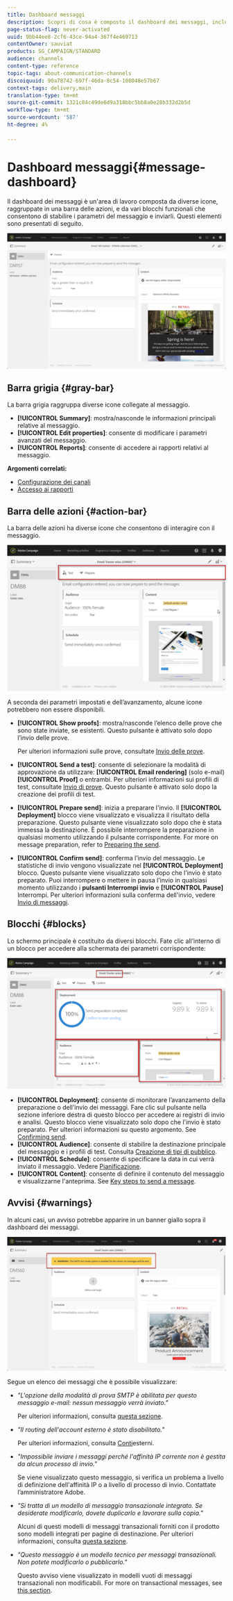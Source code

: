 ```yaml
---
title: Dashboard messaggi
description: Scopri di cosa è composto il dashboard dei messaggi, inclusa la barra delle azioni e i vari blocchi funzionali.
page-status-flag: never-activated
uuid: 9bb44ee8-2cf6-43ce-94a4-367f4e469713
contentOwner: sauviat
products: SG_CAMPAIGN/STANDARD
audience: channels
content-type: reference
topic-tags: about-communication-channels
discoiquuid: 90a78742-697f-46da-8c54-108048e57b67
context-tags: delivery,main
translation-type: tm+mt
source-git-commit: 1321c84c49de6d9a318bbc5bb8a0e28b332d2b5d
workflow-type: tm+mt
source-wordcount: '587'
ht-degree: 4%

---
```



# Dashboard messaggi{#message-dashboard}

Il dashboard dei messaggi è un&#39;area di lavoro composta da diverse icone, raggruppate in una barra delle azioni, e da vari blocchi funzionali che consentono di stabilire i parametri del messaggio e inviarli. Questi elementi sono presentati di seguito.

![](assets/delivery_dashboard_2.png)

## Barra grigia {#gray-bar}

La barra grigia raggruppa diverse icone collegate al messaggio.

* **[!UICONTROL Summary]**: mostra/nasconde le informazioni principali relative al messaggio.
* **[!UICONTROL Edit properties]**: consente di modificare i parametri [](../../administration/using/configuring-email-channel.md#list-of-email-properties)avanzati del messaggio.
* **[!UICONTROL Reports]**: consente di accedere ai rapporti relativi al messaggio.

**Argomenti correlati:**

* [Configurazione dei canali](../../administration/using/about-channel-configuration.md)
* [Accesso ai rapporti](../../reporting/using/about-dynamic-reports.md)

## Barra delle azioni {#action-bar}

La barra delle azioni ha diverse icone che consentono di interagire con il messaggio.

![](assets/delivery_dashboard_4.png)

A seconda dei parametri impostati e dell’avanzamento, alcune icone potrebbero non essere disponibili.

* **[!UICONTROL Show proofs]**: mostra/nasconde l’elenco delle prove che sono state inviate, se esistenti. Questo pulsante è attivato solo dopo l’invio delle prove.

   Per ulteriori informazioni sulle prove, consultate [Invio delle prove](../../sending/using/sending-proofs.md).

* **[!UICONTROL Send a test]**: consente di selezionare la modalità di approvazione da utilizzare: **[!UICONTROL Email rendering]** (solo e-mail) **[!UICONTROL Proof]** o entrambi. Per ulteriori informazioni sui profili di test, consultate [Invio di prove](../../sending/using/sending-proofs.md). Questo pulsante è attivato solo dopo la creazione dei profili di test.

* **[!UICONTROL Prepare send]**: inizia a preparare l&#39;invio. Il **[!UICONTROL Deployment]** blocco viene visualizzato e visualizza il risultato della preparazione. Questo pulsante viene visualizzato solo dopo che è stata immessa la destinazione. È possibile interrompere la preparazione in qualsiasi momento utilizzando il pulsante corrispondente. For more on message preparation, refer to [Preparing the send](../../sending/using/preparing-the-send.md).

* **[!UICONTROL Confirm send]**: conferma l’invio del messaggio. Le statistiche di invio vengono visualizzate nel **[!UICONTROL Deployment]** blocco. Questo pulsante viene visualizzato solo dopo che l’invio è stato preparato. Puoi interrompere o mettere in pausa l’invio in qualsiasi momento utilizzando i **pulsanti Interrompi invio** e **[!UICONTROL Pause]** Interrompi. Per ulteriori informazioni sulla conferma dell&#39;invio, vedere [Invio di messaggi](../../sending/using/confirming-the-send.md).

## Blocchi {#blocks}

Lo schermo principale è costituito da diversi blocchi. Fate clic all’interno di un blocco per accedere alla schermata dei parametri corrispondente:

![](assets/delivery_dashboard_3.png)

* **[!UICONTROL Deployment]**: consente di monitorare l’avanzamento della preparazione o dell’invio dei messaggi. Fare clic sul pulsante nella sezione inferiore destra di questo blocco per accedere ai registri di invio e analisi. Questo blocco viene visualizzato solo dopo che l&#39;invio è stato preparato. Per ulteriori informazioni su questo argomento. See [Confirming send](../../sending/using/confirming-the-send.md).
* **[!UICONTROL Audience]**: consente di stabilire la destinazione principale del messaggio e i profili di test. Consulta [Creazione di tipi di pubblico](../../audiences/using/creating-audiences.md).
* **[!UICONTROL Schedule]**: consente di specificare la data in cui verrà inviato il messaggio. Vedere [Pianificazione](../../sending/using/about-scheduling-messages.md).
* **[!UICONTROL Content]**: consente di definire il contenuto del messaggio e visualizzarne l&#39;anteprima. See [Key steps to send a message](../../channels/using/key-steps-to-send-a-message.md).

## Avvisi {#warnings}

In alcuni casi, un avviso potrebbe apparire in un banner giallo sopra il dashboard dei messaggi.

![](assets/delivery_dashboard_warnings.png)

Segue un elenco dei messaggi che è possibile visualizzare:

* *&quot;L&#39;opzione della modalità di prova SMTP è abilitata per questo messaggio e-mail: nessun messaggio verrà inviato.&quot;*

   Per ulteriori informazioni, consulta [questa sezione](../../administration/using/configuring-email-channel.md#smtp-test-mode).

* *&quot;Il routing dell&#39;account esterno è stato disabilitato.&quot;*

   Per ulteriori informazioni, consulta [Conti](../../administration/using/external-accounts.md)esterni.

* *&quot;Impossibile inviare i messaggi perché l&#39;affinità IP corrente non è gestita da alcun processo di invio.&quot;*

   Se viene visualizzato questo messaggio, si verifica un problema a livello di definizione dell&#39;affinità IP o a livello di processo di invio. Contattate l’amministratore  Adobe.

* *&quot;Si tratta di un modello di messaggio transazionale integrato. Se desiderate modificarlo, dovete duplicarlo e lavorare sulla copia.&quot;*

   Alcuni di questi modelli di messaggi transazionali forniti con il prodotto sono modelli integrati per pagine di destinazione. Per ulteriori informazioni, consulta [questa sezione](../../channels/using/landing-page-templates.md).

* *&quot;Questo messaggio è un modello tecnico per messaggi transazionali. Non potete modificarlo o pubblicarlo.&quot;*

   Questo avviso viene visualizzato in modelli vuoti di messaggi transazionali non modificabili. For more on transactional messages, see [this section](../../channels/using/getting-started-with-transactional-msg.md).
